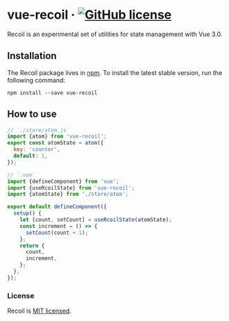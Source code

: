 # vue-recoil &middot; [![GitHub license](https://img.shields.io/badge/license-MIT-blue.svg)](https://github.com/lokeezZZ/vue-recoil/master/LICENSE)

Recoil is an experimental set of utilities for state management with Vue 3.0.

## Installation

The Recoil package lives in [npm](https://www.npmjs.com/). To install the latest stable version, run the following command:

```shell
npm install --save vue-recoil
```

## How to use

```js
// `./store/atom.js`
import {atom} from 'vue-recoil';
export const atomState = atom({
  key: 'counter',
  default: 1,
});
```

```js
// `.vue`
import {defineComponent} from 'vue';
import {useRcoilState} from 'vue-recoil';
import {atomState} from './store/atom';

export default defineComponent({
  setup() {
    let [count, setCount] = useRcoilState(atomState);
    const increment = () => {
      setCount(count + 1);
    };
    return {
      count,
      increment,
    };
  },
});
```

### License

Recoil is [MIT licensed](./LICENSE).
